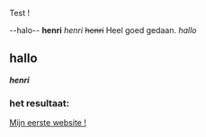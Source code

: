Test !

--halo--
**henri**
*henri*
~~henri~~
Heel goed gedaan.
_hallo_
## hallo
**_henri_**

### het resultaat:
[Mijn eerste website !](https://ingegno-student.github.io/Henri/)
